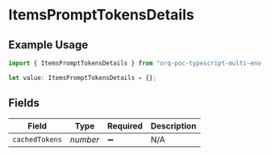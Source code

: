 # ItemsPromptTokensDetails

## Example Usage

```typescript
import { ItemsPromptTokensDetails } from "orq-poc-typescript-multi-env-version/models/operations";

let value: ItemsPromptTokensDetails = {};
```

## Fields

| Field              | Type               | Required           | Description        |
| ------------------ | ------------------ | ------------------ | ------------------ |
| `cachedTokens`     | *number*           | :heavy_minus_sign: | N/A                |